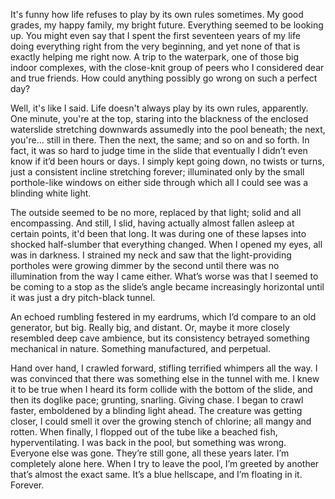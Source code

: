 It's funny how life refuses to play by its own rules sometimes. My good grades, my happy family, my bright future. Everything seemed to be looking up. You might even say that I spent the first seventeen years of my life doing everything right from the very beginning, and yet none of that is exactly helping me right now. A trip to the waterpark, one of those big indoor complexes, with the close-knit group of peers who I considered dear and true friends. How could anything possibly go wrong on such a perfect day?


Well, it's like I said. Life doesn't always play by its own rules, apparently. One minute, you're at the top, staring into the blackness of the enclosed waterslide stretching downwards assumedly into the pool beneath; the next, you're… still in there. Then the next, the same; and so on and so forth. In fact, it was so hard to judge time in the slide that eventually I didn’t even know if it’d been hours or days. I simply kept going down, no twists or turns, just a consistent incline stretching forever; illuminated only by the small porthole-like windows on either side through which all I could see was a blinding white light.


The outside seemed to be no more, replaced by that light; solid and all encompassing. And still, I slid, having actually almost fallen asleep at certain points, it'd been that long. It was during one of these lapses into shocked half-slumber that everything changed. When I opened my eyes, all was in darkness. I strained my neck and saw that the light-providing portholes were growing dimmer by the second until there was no illumination from the way I came either. What’s worse was that I seemed to be coming to a stop as the slide’s angle became increasingly horizontal until it was just a dry pitch-black tunnel.


An echoed rumbling festered in my eardrums, which I’d compare to an old generator, but big. Really big, and distant. Or, maybe it more closely resembled deep cave ambience, but its consistency betrayed something mechanical in nature. Something manufactured, and perpetual.


Hand over hand, I crawled forward, stifling terrified whimpers all the way. I was convinced that there was something else in the tunnel with me. I knew it to be true when I heard its form collide with the bottom of the slide, and then its doglike pace; grunting, snarling. Giving chase. I began to crawl faster, emboldened by a blinding light ahead. The creature was getting closer, I could smell it over the growing stench of chlorine; all mangy and rotten. When finally, I flopped out of the tube like a beached fish, hyperventilating. I was back in the pool, but something was wrong. Everyone else was gone. They’re still gone, all these years later. I’m completely alone here. When I try to leave the pool, I’m greeted by another that’s almost the exact same. It’s a blue hellscape, and I’m floating in it. Forever.